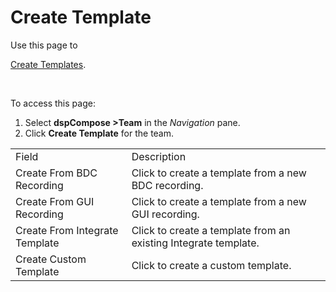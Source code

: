 # Create Template

<div class="use">

Use this page to

[Create Templates](../Use_Cases/Create_Templates.htm).

 

</div>

To access this page:

1.  Select <span style="font-weight: bold;">dspCompose \>Team</span> in
    the *Navigation* pane.
2.  Click <span style="font-weight: bold;">Create Template</span> for
    the
team.

|                                |                                                                 |
| ------------------------------ | --------------------------------------------------------------- |
| Field                          | Description                                                     |
| Create From BDC Recording      | Click to create a template from a new BDC recording.            |
| Create From GUI Recording      | Click to create a template from a new GUI recording.            |
| Create From Integrate Template | Click to create a template from an existing Integrate template. |
| Create Custom Template         | Click to create a custom template.                              |
